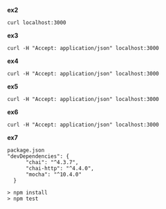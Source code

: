 **ex2**  
```
curl localhost:3000
```

**ex3**  
```
curl -H "Accept: application/json" localhost:3000

```

**ex4**  
```
curl -H "Accept: application/json" localhost:3000

```

**ex5**  
```
curl -H "Accept: application/json" localhost:3000

```

**ex6**  
```
curl -H "Accept: application/json" localhost:3000

```

**ex7**

```
package.json
"devDependencies": {
      "chai": "^4.3.7",
      "chai-http": "^4.4.0",
      "mocha": "^10.4.0"
  }

> npm install
> npm test
```

